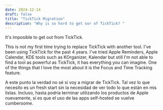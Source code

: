 ```yaml
---
date: 2024-12-14
draft: false
title: "TickTick Migration"
description: "Why is so hard to get our of TickTick? "
---
```


It's imposible to get out from TickTick. 

This is not my first time trying to replace TickTick with another tool. I've been using TickTick for the past 4 years. I've tried Apple Reminders, Apple Calendar, KDE tools such as KOrganizer, Kalendar but still I'm not able to find a tool as powerful as TickTick, it has everything you can imagine. One of the things that I love the most about it is the Focus and Time Tracking feature. 

A este punto la verdad no sé si voy a migrar de TickTick. Tal vez lo que necesito es un fresh start sin la necesidad de ver todo lo que están en mis listas. Incluso, hasta podría terminar utilizando los productos de Apple nuevamente, si es que el uso de las apps self-hosted se vuelve cumbersome. 

